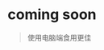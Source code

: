 # coming soon

> 使用电脑端食用更佳

<!-- ## 2025届
- [陈天行 - MMLab-HKU PhD@CS](./2025/cases/tianxingchen.md)
- [陈铭康 - HKU MSc@CS](./2025/cases/mingkangchen.md)
- [张硕 - NUS MSc@ECE](./2025/cases/shuozhang.md)

## 2024届
- [李晓璐 - Maryland PhD@Stats](./2024/cases/xiaoluli.md)
- [秦言 - HKUST PhD@ECE](./2024/cases/yanqin.md)
- [王睿芃 - Upenn MS@CS](./2024/cases/ruipengwang.md)
- [忆如 - Edinburgh MS@CS](./2024/cases/wenli.md)
- [苏嘉淇 - HKU MSc@CS](./2024/cases/jiaqisu.md)
- [Anthony - HKUSTgz MSc@CS](./2024/cases/zihaotang.md)
- [快乐摸鱼生活 - HKUST MSc@TLE](./2024/cases/yuanlan.md)
- [苏政欣 – Duke@MEM](./2024/cases/zhengxinsu.md)
- [陈同学 - UMacau@DS](./2024/cases/nuochen.md)
- [赵子睿 - Rice MCS@CS](./2024/cases/ziruizhao.md)

## 2023届
- [王楷盛 - NTU@C&A](./2023/cases/kaishengwang.md)

## 2022届: 
- [彭镇灿 - Rutgers PhD@CS](./2022/cases/zhencanpeng.md)
- [詹卓欣 - SFU PhD@CS](./2022/cases/zhuoxinzhan.md) -->